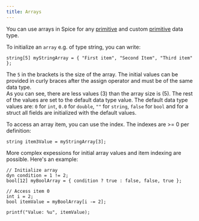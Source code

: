 ```yaml
---
title: Arrays
---
```


You can use arrays in Spice for any [primitive](../data-types) and custom [primitive](../structs) data type.

To initialize an `array` e.g. of type string, you can write:
```spice
string[5] myStringArray = { "First item", "Second Item", "Third item" };
```

The `5` in the brackets is the size of the array. The initial values can be provided in curly braces after the assign operator and must be of the same data type. <br>
As you can see, there are less values (3) than the array size is (5). The rest of the values are set to the default data type value. The default data type values are: `0` for `int`, `0.0` for `double`, `""` for `string`, `false` for `bool` and for a struct all fields are initialized with the default values.

To access an array item, you can use the index. The indexes are >= 0 per definition:
```spice
string item3Value = myStringArray[3];
```

More complex expessions for initial array values and item indexing are possible. Here's an example:
```spice
// Initialize array
dyn condition = 1 != 2;
bool[12] myBoolArray = { condition ? true : false, false, true };

// Access item 0
int i = 2;
bool itemValue = myBoolArray[i -= 2];

printf("Value: %u", itemValue);
```